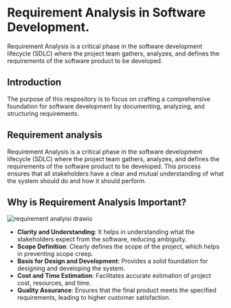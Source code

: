 # Requirement Analysis in Software Development.
Requirement Analysis is a critical phase in the software development lifecycle (SDLC) where the project team gathers, analyzes, and defines the requirements of the software product to be developed.

## Introduction
The purpose of this respository is to focus on crafting a comprehensive foundation for software development by documenting, analyzing, and structuring requirements. 

## Requirement analysis

Requirement Analysis is a critical phase in the software development lifecycle (SDLC) where the project team gathers, analyzes, and defines the requirements of the software product to be developed. This process ensures that all stakeholders have a clear and mutual understanding of what the system should do and how it should perform.

## Why is Requirement Analysis Important?

![requirement analyisi drawio](https://github.com/user-attachments/assets/31102612-20e3-4fca-8485-16467e5b41c4)


- **Clarity and Understanding**: It helps in understanding what the stakeholders expect from the software, reducing ambiguity.
- **Scope Definition**: Clearly defines the scope of the project, which helps in preventing scope creep.
- **Basis for Design and Development**: Provides a solid foundation for designing and developing the system.
- **Cost and Time Estimation**: Facilitates accurate estimation of project cost, resources, and time.
- **Quality Assurance**: Ensures that the final product meets the specified requirements, leading to higher customer satisfaction.
